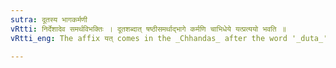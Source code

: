 ```yaml
---
sutra: दूतस्य भागकर्मणी
vRtti: निर्देशादेव समर्थविभक्तिः । दूतशब्दात् षष्ठीसमर्थाद्भागे कर्मणि चाभिधेये यत्प्रत्ययो भवति ॥
vRtti_eng: The affix यत् comes in the _Chhandas_ after the word '_duta_' in the genitive case in construction, in the sense of 'its share' or 'its duty.'

---
```

